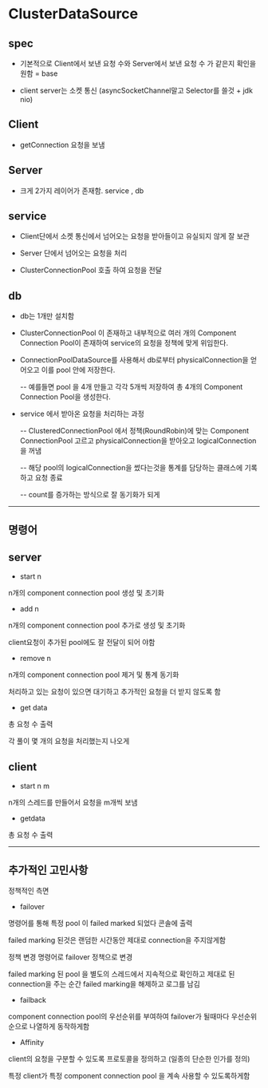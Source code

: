 # ClusterDataSource

## spec

- 기본적으로 Client에서 보낸 요청 수와 Server에서 보낸 요청 수 가 같은지 확인을 원함 = base

- client server는 소켓 통신 (asyncSocketChannel말고 Selector를 쓸것 + jdk nio)


## Client

- getConnection 요청을 보냄


## Server

- 크게 2가지 레이어가 존재함. service , db

## service

- Client단에서 소켓 통신에서 넘어오는 요청을 받아들이고 유실되지 않게 잘 보관

- Server 단에서 넘어오는 요청을 처리

- ClusterConnectionPool 호출 하여 요청을 전달

## db

- db는 1개만 설치함

- ClusterConnectionPool 이 존재하고 내부적으로 여러 개의 Component Connection Pool이 존재하여 service의 요청을 정책에 맞게 위임한다.

- ConnectionPoolDataSource를 사용해서 db로부터 physicalConnection을 얻어오고 이를 pool 안에 저장한다.

    -- 예를들면 pool 을 4개 만들고 각각 5개씩 저장하여 총 4개의 Component Connection Pool을 생성한다.

- service 에서 받아온 요청을 처리하는 과정

    -- ClusteredConnectionPool 에서 정책(RoundRobin)에 맞는 Component ConnectionPool 고르고 physicalConnection을 받아오고 logicalConnection을 꺼냄

    -- 해당 pool의 logicalConnection을 썼다는것을 통계를 담당하는 클래스에 기록하고 요청 종료

    -- count를 증가하는 방식으로 잘 동기화가 되게

***

## 명령어

## server

- start n

n개의 component connection pool 생성 및 초기화

- add n

n개의 component connection pool  추가로 생성 및 초기화

client요청이 추가된 pool에도 잘 전달이 되어 야함

- remove n

n개의 component connection pool 제거 및 통계 동기화

처리하고 있는 요청이 있으면 대기하고 추가적인 요청을 더 받지 않도록 함

- get data

총 요청 수 출력

각 풀이 몇 개의 요청을 처리했는지 나오게

## client

- start n m

n개의 스레드를 만들어서 요청을 m개씩 보냄

- getdata

총 요청 수 출력

***

## 추가적인 고민사항

정책적인 측면

- failover

명령어를 통해 특정 pool 이 failed marked 되었다 콘솔에 출력

failed marking 된것은 랜덤한 시간동안 제대로 connection을 주지않게함

정책 변경 명령어로 failover 정책으로 변경

failed marking 된 pool 을 별도의 스레드에서 지속적으로 확인하고 제대로 된 connection을 주는 순간 failed marking을 해제하고 로그를 남김

- failback

component connection pool의 우선순위를 부여하여 failover가 될때마다 우선순위 순으로 나열하게 동작하게함

- Affinity

client의 요청을 구분할 수 있도록 프로토콜을 정의하고 (일종의 단순한 인가를 정의)

특정 client가 특정 component connection pool 을 계속 사용할 수 있도록하게함
